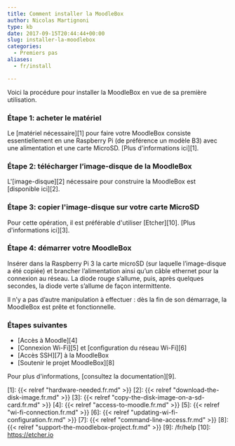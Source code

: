 ```yaml
---
title: Comment installer la MoodleBox
author: Nicolas Martignoni
type: kb
date: 2017-09-15T20:44:44+00:00
slug: installer-la-moodlebox
categories:
  - Premiers pas
aliases:
  - fr/install

---
```

Voici la procédure pour installer la MoodleBox en vue de sa première utilisation.

### Étape 1: acheter le matériel

Le [matériel nécessaire][1] pour faire votre MoodleBox consiste essentiellement en une Raspberry Pi (de préférence un modèle B3) avec une alimentation et une carte MicroSD. [Plus d'informations ici][1].

### Étape 2: télécharger l’image-disque de la MoodleBox

L'[image-disque][2] nécessaire pour construire la MoodleBox est [disponible ici][2].

### Étape 3: copier l'image-disque sur votre carte MicroSD

Pour cette opération, il est préférable d'utiliser [Etcher][10]. [Plus d'informations ici][3].

### Étape 4: démarrer votre MoodleBox

Insérer dans la Raspberry Pi 3 la carte microSD (sur laquelle l’image-disque a été copiée) et brancher l’alimentation ainsi qu’un câble ethernet pour la connexion au réseau. La diode rouge s’allume, puis, après quelques secondes, la diode verte s’allume de façon intermittente.

Il n’y a pas d’autre manipulation à effectuer : dès la fin de son démarrage, la MoodleBox est prête et fonctionnelle.

### Étapes suivantes

  * [Accès à Moodle][4]
  * [Connexion Wi-Fi][5] et [configuration du réseau Wi-Fi][6]
  * [Accès SSH][7] à la MoodleBox
  * [Soutenir le projet MoodleBox][8]

Pour plus d'informations, [consultez la documentation][9].

 [1]: {{< relref "hardware-needed.fr.md" >}}
 [2]: {{< relref "download-the-disk-image.fr.md" >}}
 [3]: {{< relref "copy-the-disk-image-on-a-sd-card.fr.md" >}}
 [4]: {{< relref "access-to-moodle.fr.md" >}}
 [5]: {{< relref "wi-fi-connection.fr.md" >}}
 [6]: {{< relref "updating-wi-fi-configuration.fr.md" >}}
 [7]: {{< relref "command-line-access.fr.md" >}}
 [8]: {{< relref "support-the-moodlebox-project.fr.md" >}}
 [9]: /fr/help
 [10]: https://etcher.io
